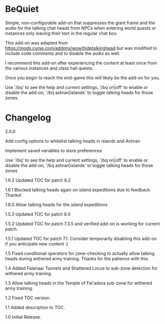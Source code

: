 # BeQuiet
Simple, non-configurable add-on that suppresses the giant frame and the audio for the talking chat heads from NPCs when entering world quests or instances only leaving their text in the regular chat box.

This add-on was adapted from https://mods.curse.com/addons/wow/hidetalkinghead but was modified to include code comments and to disable the audio as well.

I recommend this add-on after experiencing the content at least once from the various instances and class hall quests.

Once you begin to reach the end-game this will likely be the add-on for you.

Use '/bq' to see the help and current settings, '/bq on|off' to enable or disable the add-on, '/bq ashran|islands' to toggle talking heads for those zones.

# Changelog
2.0.0

Add config options to whitelist talking heads in islands and Ashran

Implement saved variables to store preferences

Use '/bq' to see the help and current settings, '/bq on|off' to enable or disable the add-on, '/bq ashran|islands' to toggle talking heads for those zones

1.6.2
Updated TOC for patch 8.2

1.6.1
Blocked talking heads again on island expeditions due to feedback. Thanks!

1.6.0 
Allow talking heads for the island expeditions

1.5.3
Updated TOC for patch 8.0

1.5.2
Updated TOC for patch 7.3.5 and verified add-on is working for current patch.

1.5.1
Updated TOC for patch 7.1. Consider temporarily disabling this add-on if you anticipate new content :)

1.5
Fixed conditional operators for zone-checking to actually allow talking heads during withered army training. Thanks for the patience with this.

1.4
Added Falanaar Tunnels and Shattered Locus to sub-zone detection for withered army training.

1.3
Allow talking heads in the Temple of Fal'adora sub-zone for withered army training.

1.2
Fixed TOC version.

1.1
Added description to TOC.

1.0
Initial Release.
